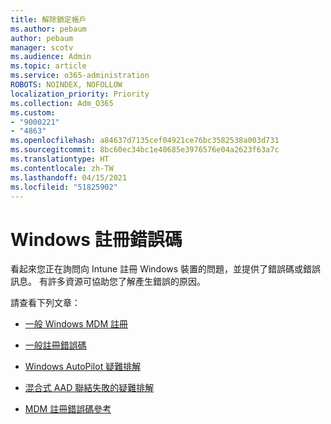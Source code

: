 ```yaml
---
title: 解除鎖定帳戶
ms.author: pebaum
author: pebaum
manager: scotv
ms.audience: Admin
ms.topic: article
ms.service: o365-administration
ROBOTS: NOINDEX, NOFOLLOW
localization_priority: Priority
ms.collection: Adm_O365
ms.custom:
- "9000221"
- "4863"
ms.openlocfilehash: a84637d7135cef04921ce76bc3582538a003d731
ms.sourcegitcommit: 8bc60ec34bc1e40685e3976576e04a2623f63a7c
ms.translationtype: HT
ms.contentlocale: zh-TW
ms.lasthandoff: 04/15/2021
ms.locfileid: "51825902"
---
```

# <a name="windows-enrolment-error-codes"></a>Windows 註冊錯誤碼

看起來您正在詢問向 Intune 註冊 Windows 裝置的問題，並提供了錯誤碼或錯誤訊息。 有許多資源可協助您了解產生錯誤的原因。
 
請查看下列文章：

- [一般 Windows MDM 註冊](https://docs.microsoft.com/mem/intune/enrollment/troubleshoot-windows-enrollment-errors)

- [一般註冊錯誤碼](https://docs.microsoft.com/mem/intune/enrollment/troubleshoot-device-enrollment-in-intune#general-enrollment-error-codes)

- [Windows AutoPilot 疑難排解](https://docs.microsoft.com/windows/deployment/windows-autopilot/troubleshooting)

- [混合式 AAD 聯結失敗的疑難排解](https://docs.microsoft.com/azure/active-directory/devices/troubleshoot-hybrid-join-windows-current)

- [MDM 註冊錯誤碼參考](https://docs.microsoft.com/windows/win32/mdmreg/mdm-registration-constants)
